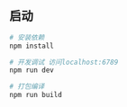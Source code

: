 
## 启动

``` bash
# 安装依赖
npm install

# 开发调试 访问localhost:6789
npm run dev

# 打包编译
npm run build

```

